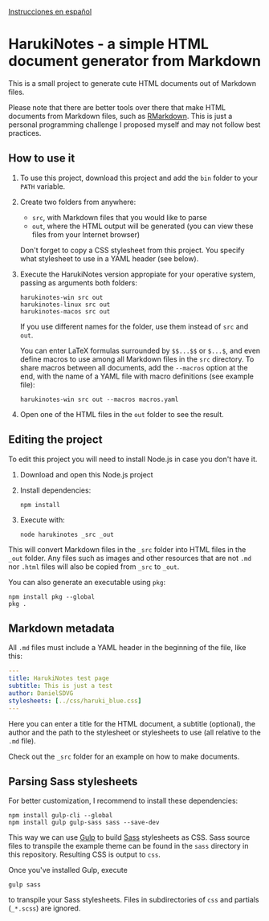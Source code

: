[Instrucciones en español](https://github.com/DanielSDVG/HarukiNotes/blob/master/README_es.md)


# HarukiNotes - a simple HTML document generator from Markdown

This is a small project to generate cute HTML documents out of Markdown files.

Please note that there are better tools over there that make HTML documents from Markdown files, such as
[RMarkdown](https://rmarkdown.rstudio.com/). This is just a personal programming challenge I proposed myself and may
not follow best practices.



## How to use it

1. To use this project, download this project and add the `bin` folder to your `PATH` variable.

2. Create two folders from anywhere:

   *  `src`, with Markdown files that you would like to parse
   *  `out`, where the HTML output will be generated (you can view these files from your Internet browser)

   Don't forget to copy a CSS stylesheet from this project. You specify what stylesheet to use in a YAML header (see below).

3. Execute the HarukiNotes version appropiate for your operative system, passing as arguments both folders:

   ```
   harukinotes-win src out
   harukinotes-linux src out
   harukinotes-macos src out
   ```

   If you use different names for the folder, use them instead of `src` and `out`.

   You can enter LaTeX formulas surrounded by `$$...$$` or `$...$`, and even define macros to use among all Markdown files in the `src` directory. To share macros between all documents, add the `--macros` option at the end, with the name of a YAML file with macro definitions (see example file):

   ```
   harukinotes-win src out --macros macros.yaml
   ```

4. Open one of the HTML files in the `out` folder to see the result.


## Editing the project

To edit this project you will need to install Node.js in case you don't have it.

1. Download and open this Node.js project
2. Install dependencies:

   ```
   npm install
   ```

3. Execute with:

   ```
   node harukinotes _src _out
   ```

This will convert Markdown files in the `_src` folder into HTML files in the `_out` folder. Any files such as images and other 
resources that are not `.md` nor `.html` files will also be copied from `_src` to `_out`.

You can also generate an executable using `pkg`:

```
npm install pkg --global
pkg .
```


## Markdown metadata

All `.md` files must include a YAML header in the beginning of the file, like this:

```yaml
---
title: HarukiNotes test page
subtitle: This is just a test
author: DanielSDVG
stylesheets: [../css/haruki_blue.css]
---
```

Here you can enter a title for the HTML document, a subtitle (optional), the author and the path to the stylesheet or 
stylesheets to use (all relative to the `.md` file).

Check out the `_src` folder for an example on how to make documents.



## Parsing Sass stylesheets

For better customization, I recommend to install these dependencies:

```
npm install gulp-cli --global
npm install gulp gulp-sass sass --save-dev
```

This way we can use [Gulp](https://gulpjs.com/) to build [Sass](https://sass-lang.com) stylesheets as CSS. Sass source files to transpile the example theme can be found in the `sass` directory in this repository. Resulting CSS is output to `css`.

Once you've installed Gulp, execute

```
gulp sass
```

to transpile your Sass stylesheets. Files in subdirectories of `css` and partials (`_*.scss`) are ignored.